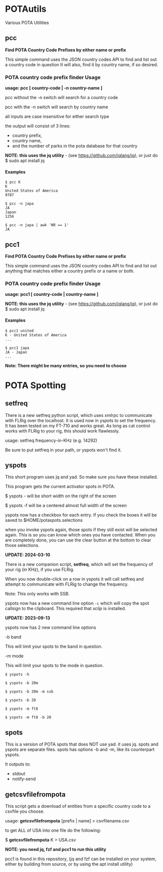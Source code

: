 # POTAutils
Various POTA Utilities

## pcc

**Find POTA Country Code Prefixes by either name or prefix**

This simple command uses the JSON country codes API to find and list out a country code in question
It will also, find it by country name, if so desired.


### POTA country code prefix finder Usage

**usage: pcc [ country-code | -n country-name ]**

pcc without the -n switch will search for a country code

pcc with the -n switch will search by country name

all inputs are case insensitive for either search type

the output will consist of 3 lines: 
* country prefix, 
* country name, 
* and the number of parks in the pota database for that country

**NOTE: this uses the jq utility** - (see https://github.com/jqlang/jq), or just do $ sudo apt install jq

#### Examples
```
$ pcc K
K
United States of America
9787
```

```
$ pcc -n japa
JA
Japan
1256
```

```
$ pcc -n japa | awk 'NR == 1'
JA
```
## pcc1

**Find POTA Country Code Prefixes by either name or prefix**

This simple command uses the JSON country codes API to find and list out anything that matches either a country prefix or a name or both.

### POTA country code prefix finder Usage

**usage: pcc1 [ country-code | country-name ]**

**NOTE: this uses the jq utility** - (see https://github.com/jqlang/jq), or just do $ sudo apt install jq

#### Examples

```
$ pcc1 united
K - United States of America
...
```

```
$ pcc1 japa
JA - Japan
...
```

**Note: There might be many entries, so you need to choose**

# POTA Spotting

## setfreq

There is a new setfreq python script, which uses xmlrpc to communicate with FLRig over the localhost. It is used now in yspots to set the frequency.
It has been tested on my FT-710 and works great. As long as cat control works with FLRig to your rig, this should work flawlessly.

usage: setfreq frequency-in-KHz (e.g. 14292)

Be sure to put setfreq in your path, or yspots won't find it.

## yspots

This short program uses jq and yad. So make sure you have these installed.

This program gets the current activator spots in POTA.

$ yspots - will be short width on the right of the screen

$ yspots -f will be a centered almost full width of the screen

yspots now has a checkbox for each entry. If you check the boxes it will be saved to $HOME/potaspots.selections 

when you invoke yspots again, those spots if they still exist will be selected again. This is so you can know which ones you have contacted. When you are completely done, you can use the clear button at the bottom to clear those selections.

**UPDATE: 2024-03-10**

There is a new companion script, **setfreq**, which will set the frequency of your rig (in KHz), if you use FLRig.

When you now double-click on a row in yspots it will call setfreq and attempt to communicate with FLRig to change the frequency.

Note: This only works with SSB.

yspots now has a new command line option `-c` which will copy the spot callsign to the clipboard. This required that *xclip* is installed.


**UPDATE: 2023-09-13**

yspots now has 2 new command line options

-b band

This will limit your spots to the band in question.

-m mode

This will limit your spots to the mode in question.

```
$ yspots -h

$ yspots -b 20m

$ yspots -b 20m -m ssb

$ yspots -b 20

$ yspots -m ft8

$ yspots -m ft8 -b 20
```

## spots

This is a version of POTA spots that does NOT use yad. it uses jq. 
spots and yspots are separate files. spots has options -b and -m, like its counterpart yspots.

It outputs to:
* stdout
* notify-send
  
## getcsvfilefrompota

This script gets a download of entities from a specific country code to a csvfile you choose.

usage: **getcsvfilefrompota** [prefix | name] > csvfilename.csv

to get ALL of USA into one file do the following:

$ **getcsvfilefrompota** K > USA.csv

**NOTE: you need jq, fzf and pcc1 to run this utility**

pcc1 is found in this repository, (jq and fzf can be installed on your system, either by building from source, or by using the apt install utility)
